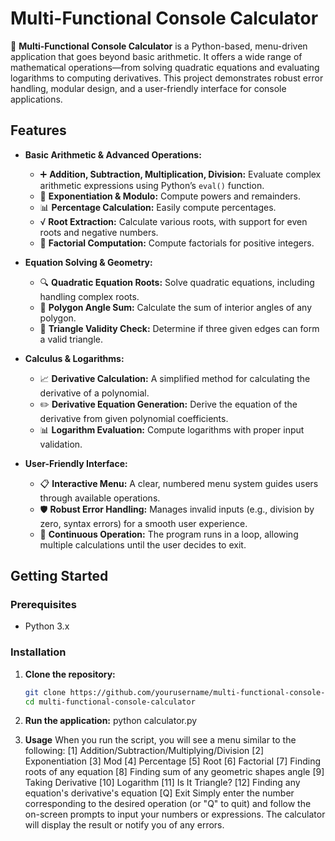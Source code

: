 # Multi-Functional Console Calculator

🚀 **Multi-Functional Console Calculator** is a Python-based, menu-driven application that goes beyond basic arithmetic. It offers a wide range of mathematical operations—from solving quadratic equations and evaluating logarithms to computing derivatives. This project demonstrates robust error handling, modular design, and a user-friendly interface for console applications.

## Features

- **Basic Arithmetic & Advanced Operations:**
  - ➕ **Addition, Subtraction, Multiplication, Division:** Evaluate complex arithmetic expressions using Python’s `eval()` function.
  - 🔢 **Exponentiation & Modulo:** Compute powers and remainders.
  - 📊 **Percentage Calculation:** Easily compute percentages.
  - √ **Root Extraction:** Calculate various roots, with support for even roots and negative numbers.
  - 🔢 **Factorial Computation:** Compute factorials for positive integers.

- **Equation Solving & Geometry:**
  - 🔍 **Quadratic Equation Roots:** Solve quadratic equations, including handling complex roots.
  - 📐 **Polygon Angle Sum:** Calculate the sum of interior angles of any polygon.
  - 🔺 **Triangle Validity Check:** Determine if three given edges can form a valid triangle.

- **Calculus & Logarithms:**
  - 📈 **Derivative Calculation:** A simplified method for calculating the derivative of a polynomial.
  - ✏️ **Derivative Equation Generation:** Derive the equation of the derivative from given polynomial coefficients.
  - 📊 **Logarithm Evaluation:** Compute logarithms with proper input validation.

- **User-Friendly Interface:**
  - 📋 **Interactive Menu:** A clear, numbered menu system guides users through available operations.
  - 🛡️ **Robust Error Handling:** Manages invalid inputs (e.g., division by zero, syntax errors) for a smooth user experience.
  - 🔄 **Continuous Operation:** The program runs in a loop, allowing multiple calculations until the user decides to exit.

## Getting Started

### Prerequisites

- Python 3.x

### Installation

1. **Clone the repository:**

   ```bash
   git clone https://github.com/yourusername/multi-functional-console-calculator.git
   cd multi-functional-console-calculator

2. **Run the application:**
   python calculator.py

3. **Usage**
   When you run the script, you will see a menu similar to the following:
    [1]  Addition/Subtraction/Multiplying/Division
    [2]  Exponentiation
    [3]  Mod
    [4]  Percentage
    [5]  Root
    [6]  Factorial
    [7]  Finding roots of any equation
    [8]  Finding sum of any geometric shapes angle
    [9]  Taking Derivative
    [10] Logarithm
    [11] Is It Triangle?
    [12] Finding any equation's derivative's equation
    [Q]  Exit
  Simply enter the number corresponding to the desired operation (or "Q" to quit) and follow the on-screen prompts to input your numbers or expressions. The calculator will display the result or notify you of any errors.
